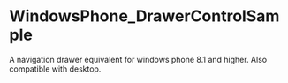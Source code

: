 # WindowsPhone_DrawerControlSample
A navigation drawer equivalent for windows phone 8.1 and higher. Also compatible with desktop.
